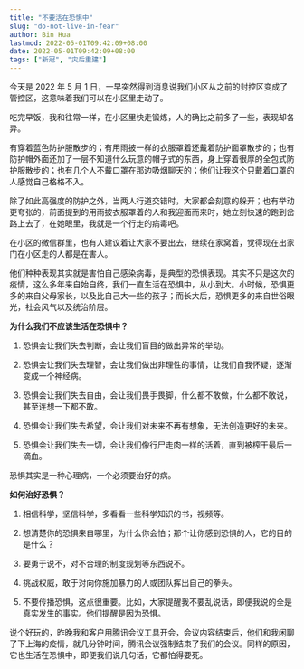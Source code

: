```yaml
---
title: "不要活在恐惧中"
slug: "do-not-live-in-fear"
author: Bin Hua
lastmod: 2022-05-01T09:42:09+08:00
date: 2022-05-01T09:42:09+08:00
tags: ["新冠", "灾后重建"]
---
```


今天是 2022 年 5 月 1 日，一早突然得到消息说我们小区从之前的封控区变成了管控区，这意味着我们可以在小区里走动了。

吃完早饭，我和往常一样，在小区里快走锻炼，人的确比之前多了一些，表现却各异。

有穿着蓝色防护服散步的；有用雨披一样的衣服罩着还戴着防护面罩散步的；也有防护帽外面还加了一层不知道什么玩意的帽子式的东西，身上穿着很厚的全包式防护服散步的；也有几个人不戴口罩在那边吸烟聊天的；他们让我这个只戴着口罩的人感觉自己格格不入。

除了如此高强度的防护之外，当两人行道交错时，大家都会刻意的躲开；也有举动更夸张的，前面提到的用雨披衣服罩着的人和我迎面而来时，她立刻快速的跑到岔路上去了，在她眼里，我就是一个行走的病毒吧。

在小区的微信群里，也有人建议着让大家不要出去，继续在家窝着，觉得现在出家门在小区走的人都是在害人。

他们种种表现其实就是害怕自己感染病毒，是典型的恐惧表现。其实不只是这次的疫情，这么多年来自始自终，我们一直生活在恐惧中，从小到大。小时候，恐惧更多的来自父母家长，以及比自己大一些的孩子；而长大后，恐惧更多的来自世俗眼光，社会风气以及统治阶层。

**为什么我们不应该生活在恐惧中？**

1. 恐惧会让我们失去判断，会让我们盲目的做出异常的举动。

2. 恐惧会让我们失去理智，会让我们做出非理性的事情，让我们自我怀疑，逐渐变成一个神经病。

3. 恐惧会让我们失去自由，会让我们畏手畏脚，什么都不敢做，什么都不敢说，甚至连想一下都不敢。

4. 恐惧会让我们失去希望，会让我们对未来不再有想象，无法创造更好的未来。

5. 恐惧会让我们失去一切，会让我们像行尸走肉一样的活着，直到被榨干最后一滴血。

恐惧其实是一种心理病，一个必须要治好的病。

**如何治好恐惧？**

1. 相信科学，坚信科学，多看看一些科学知识的书，视频等。

2. 想清楚你的恐惧来自哪里，为什么你会怕；那个让你感到恐惧的人，它的目的是什么？

3. 要勇于说不，对不合理的制度规划等东西说不。

4. 挑战权威，敢于对向你施加暴力的人或团队挥出自己的拳头。

5. 不要传播恐惧，这点很重要。比如，大家提醒我不要乱说话，即便我说的全是真实发生的事实。他们提醒是因为恐惧。

说个好玩的，昨晚我和客户用腾讯会议工具开会，会议内容结束后，他们和我闲聊了下上海的疫情，就几分钟时间，腾讯会议强制结束了我们的会议。同样的原因，它也生活在恐惧中，即便我们说几句话，它都怕得要死。